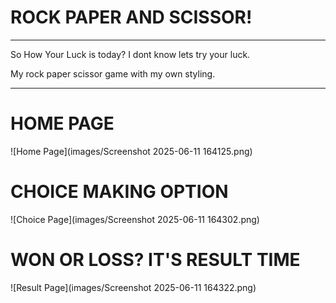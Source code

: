 
# ROCK PAPER AND SCISSOR!
---
So How Your Luck is today? I dont know lets try your luck.

My rock paper scissor game with my own styling.

---

# HOME PAGE
![Home Page](images/Screenshot 2025-06-11 164125.png)

# CHOICE MAKING OPTION
![Choice Page](images/Screenshot 2025-06-11 164302.png)

# WON OR LOSS? IT'S RESULT TIME
![Result Page](images/Screenshot 2025-06-11 164322.png)